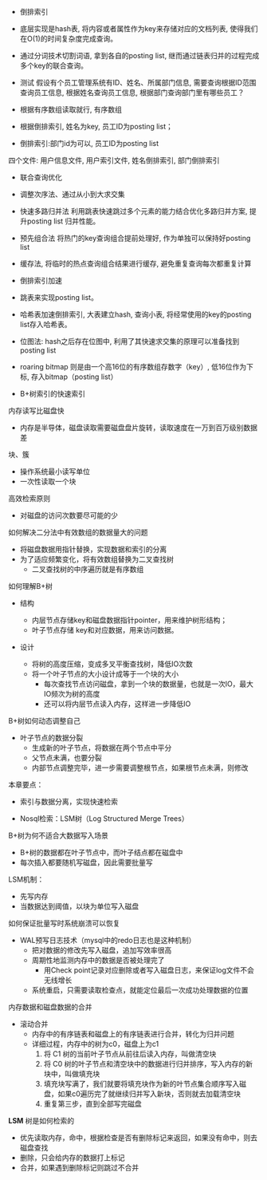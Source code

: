-  倒排索引
- 底层实现是hash表, 将内容或者属性作为key来存储对应的文档列表, 使得我们在O(1)的时间复杂度完成查询。
- 通过分词技术切割词语, 拿到各自的posting list, 继而通过链表归并的过程完成多个key的联合查询。 

-  测试
假设有个员工管理系统有ID、姓名、所属部门信息, 需要查询根据ID范围查询员工信息, 根据姓名查询员工信息, 根据部门查询部门里有哪些员工？

- 根据有序数组读取就行, 有序数组 

- 根据倒排索引, 姓名为key, 员工ID为posting list；

- 倒排索引:部门id为可以, 员工ID为posting list 

四个文件: 用户信息文件, 用户索引文件, 姓名倒排索引, 部门倒排索引

-  联合查询优化
- 调整次序法、通过从小到大求交集
- 快速多路归并法 利用跳表快速跳过多个元素的能力结合优化多路归并方案, 提升posting list 归并性能。
- 预先组合法 将热门的key查询组合提前处理好, 作为单独可以保持好posting list
- 缓存法, 将临时的热点查询组合结果进行缓存, 避免重复查询每次都重复计算

-  倒排索引加速
- 跳表来实现posting list。
- 哈希表加速倒排索引, 大表建立hash, 查询小表, 将经常使用的key的posting list存入哈希表。
- 位图法: hash之后存在位图中, 利用了其快速求交集的原理可以准备找到posting list
- roaring bitmap 则是由一个高16位的有序数组存数字（key）, 低16位作为下标, 存入bitmap（posting list）

-  B+树索引的快速索引

内存读写比磁盘快

- 内存是半导体，磁盘读取需要磁盘盘片旋转，读取速度在一万到百万级别数据差

块、簇

- 操作系统最小读写单位
- 一次性读取一个块

高效检索原则

- 对磁盘的访问次数要尽可能的少

如何解决二分法中有效数组的数据量大的问题

- 将磁盘数据用指针替换，实现数据和索引的分离
- 为了适应频繁变化，将有效数组替换为二叉查找树
  - 二叉查找树的中序遍历就是有序数组

如何理解B+树

- 结构
  - 内层节点存储key和磁盘数据指针pointer，用来维护树形结构；
  - 叶子节点存储 key和对应数据，用来访问数据。

- 设计
  - 将树的高度压缩，变成多叉平衡查找树，降低IO次数
  - 将一个叶子节点的大小设计成等于一个块的大小
    - 每次查找节点访问磁盘，拿到一个块的数据量，也就是一次IO，最大IO频次为树的高度
    - 还可以将内层节点读入内存，这样进一步降低IO

B+树如何动态调整自己

- 叶子节点的数据分裂
  - 生成新的叶子节点，将数据在两个节点中平分
  - 父节点未满，也要分裂
  - 内部节点调整完毕，进一步需要调整根节点，如果根节点未满，则修改

本章要点：

- 索引与数据分离，实现快速检索

-  Nosql检索：LSM树（Log Structured Merge Trees）

B+树为何不适合大数据写入场景

- B+树的数据都在叶子节点中，而叶子结点都在磁盘中
- 每次插入都要随机写磁盘，因此需要批量写

LSM机制：

- 先写内存
- 当数据达到阈值，以块为单位写入磁盘

如何保证批量写时系统崩溃可以恢复

- WAL预写日志技术（mysql中的redo日志也是这种机制）
  - 把对数据的修改先写入磁盘，追加写效率很高
  - 周期性地监测内存中的数据是否被处理完了
    - 用Check point记录对应删除或者写入磁盘日志，来保证log文件不会无线增长
  - 系统重启，只需要读取检查点，就能定位最后一次成功处理数据的位置

内存数据和磁盘数据的合并

- 滚动合并
  - 内存中的有序链表和磁盘上的有序链表进行合并，转化为归并问题
  - 详细过程，内存中的树为c0，磁盘上为c1
    1. 将 C1 树的当前叶子节点从前往后读入内存，叫做清空块
    2. 将 C0 树的叶子节点和清空块中的数据进行归并排序，写入内存的新块中，叫做填充块
    3. 填充块写满了，我们就要将填充块作为新的叶节点集合顺序写入磁盘，如果c0遍历完了就继续归并写入新块，否则就去加载清空块
    4. 重复第三步，直到全部写完磁盘

**LSM** 树是如何检索的

- 优先读取内存，命中，根据检查是否有删除标记来返回，如果没有命中，则去磁盘查找
- 删除，只会给内存的数据打上标记
- 合并，如果遇到删除标记则跳过不合并





